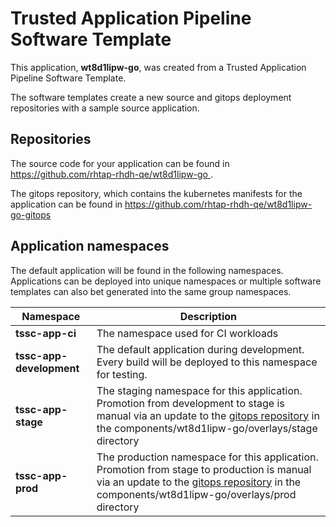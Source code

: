 # Trusted Application Pipeline Software Template

This application, **wt8d1lipw-go**, was created from a Trusted Application Pipeline Software Template.

The software templates create a new source and gitops deployment repositories with a sample source application. 

## Repositories

The source code for your application can be found in [https://github.com/rhtap-rhdh-qe/wt8d1lipw-go ](https://github.com/rhtap-rhdh-qe/wt8d1lipw-go ).
 
The gitops repository, which contains the kubernetes manifests for the application can be found in 
[https://github.com/rhtap-rhdh-qe/wt8d1lipw-go-gitops ](https://github.com/rhtap-rhdh-qe/wt8d1lipw-go-gitops ) 

## Application namespaces 

The default application will be found in the following namespaces. Applications can be deployed into unique namespaces or multiple software templates can also bet generated into the same group namespaces.  

|  Namespace   |  Description   |  
| -------- | -------- |
| **tssc-app-ci** | The namespace used for CI workloads |
| **tssc-app-development** | The default application during development. Every build will be deployed to this namespace for testing. |
| **tssc-app-stage** | The staging namespace for this application. Promotion from development to stage is manual via an update to the [gitops repository](https://github.com/rhtap-rhdh-qe/wt8d1lipw-go-gitops ) in the components/wt8d1lipw-go/overlays/stage directory |
| **tssc-app-prod** | The production namespace for this application. Promotion from stage to production is manual via an update to the [gitops repository](https://github.com/rhtap-rhdh-qe/wt8d1lipw-go-gitops ) in the components/wt8d1lipw-go/overlays/prod directory |